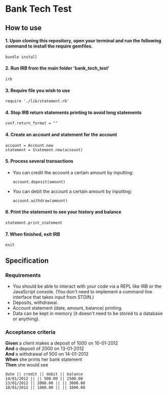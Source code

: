 # Bank Tech Test

## How to use

#### 1. Upon cloning this repository, open your terminal and run the following command to install the require gemfiles.
```
bundle install
```

#### 2. Run IRB from the main folder 'bank_tech_test'
```
irb
```

#### 3. Require file you wish to use
```
require './lib/statement.rb'
```

#### 4. Stop IRB return statements printing to avoid long statements
```
conf.return_format = ""
```

#### 4. Create an account and statement for the account
```
account = Account.new
statement = Statement.new(account)
```

#### 5. Process several transactions
* You can credit the account a certain amount by inputting:
  ```
  account.deposit(amount)
  ```
* You can debit the account a certain amount by inputting:
  ```
  account.withdraw(amount)
  ```

#### 6. Print the statement to see your history and balance
  ```
  statement.print_statement
  ```

#### 7. When finished, exit IRB
```
exit
```

## Specification

### Requirements

* You should be able to interact with your code via a REPL like IRB or the JavaScript console.  (You don't need to implement a command line interface that takes input from STDIN.)
* Deposits, withdrawal.
* Account statement (date, amount, balance) printing.
* Data can be kept in memory (it doesn't need to be stored to a database or anything).

### Acceptance criteria

**Given** a client makes a deposit of 1000 on 10-01-2012  
**And** a deposit of 2000 on 13-01-2012  
**And** a withdrawal of 500 on 14-01-2012  
**When** she prints her bank statement  
**Then** she would see

```
date || credit || debit || balance
14/01/2012 || || 500.00 || 2500.00
13/01/2012 || 2000.00 || || 3000.00
10/01/2012 || 1000.00 || || 1000.00
```
